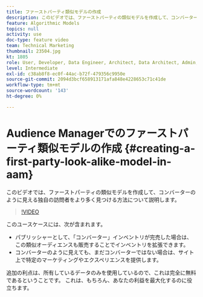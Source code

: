 ```yaml
---
title: ファーストパーティ類似モデルの作成
description: このビデオでは、ファーストパーティの類似モデルを作成して、コンバーターのように見える独自の訪問者をより多く見つける方法について説明します。
feature: Algorithmic Models
topics: null
activity: use
doc-type: feature video
team: Technical Marketing
thumbnail: 23504.jpg
kt: 1805
role: User, Developer, Data Engineer, Architect, Data Architect, Admin, Leader
level: Intermediate
exl-id: c38ab8f8-ec0f-44ac-b72f-479356c9950e
source-git-commit: 2094d3bcf658913171afa848e4228653c71c41de
workflow-type: tm+mt
source-wordcount: '143'
ht-degree: 0%

---
```


# Audience Managerでのファーストパーティ類似モデルの作成 {#creating-a-first-party-look-alike-model-in-aam}

このビデオでは、ファーストパーティの類似モデルを作成して、コンバーターのように見える独自の訪問者をより多く見つける方法について説明します。

>[!VIDEO](https://video.tv.adobe.com/v/328275/?quality=12&captions=jpn)

このユースケースには、次が含まれます。

* パブリッシャーとして、「コンバーター」インベントリが完売した場合は、この類似オーディエンスも販売することでインベントリを拡張できます。
* コンバーターのように見えても、まだコンバーターではない場合は、サイト上で特定のマーケティングやエクスペリエンスを提供します。

追加の利点は、所有しているデータのみを使用しているので、これは完全に無料であるということです。 これは、もちろん、あなたの利益を最大化するのに役立ちます。
